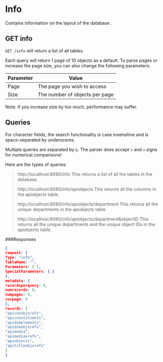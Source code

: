 # Info
Contains information on the layout of the database .

## GET info
`GET /info` will return a list of all tables.

Each query will return 1 page of 10 objects as a default. To parse pages or increase the page size, you can also change the following parameters:

| Parameter | Value 
| :------ | -----
| Page  | The page you wish to access
| Size | The number of objects per page

Note: if you increase size by too much, performance may suffer.

## Queries
For character fields, the search functionality is case insensitive and is space-separated by underscores.

Multiple queries are separated by `&`.
The parser does accept `<` and `>` signs for numerical comparisons!

Here are the types of queries:
> http://localhost:8080/info
> This returns a  list of all the tables in the database.
>
> http://localhost:8080/info/apiobjects
> This returns all the columns in the apiobjects table. 
>
> http://localhost:8080/info/apiobjects/department
> This returns all the unique departments in the apiobjects table.
>
> http://localhost:8080/info/apiobjects/department&objectID
> This returns all the unique departments and the unique object IDs in the apiobjects table.

###Responses
```json
{
request: {
Type: "info",
TableName: "",
Parameters: [ ],
SpecialParameters: { }
},
metadata: {
recordsperquery: 0,
numrecords: 8,
numpages: 8,
curpage: 0
},
records: [
"apiconobjxrefs",
"apiconstituents",
"apidimelements",
"apidimobjxrefs",
"apimedia",
"apimediaxrefs",
"apiobjects",
"apititleobjxrefs"
]
}
```



